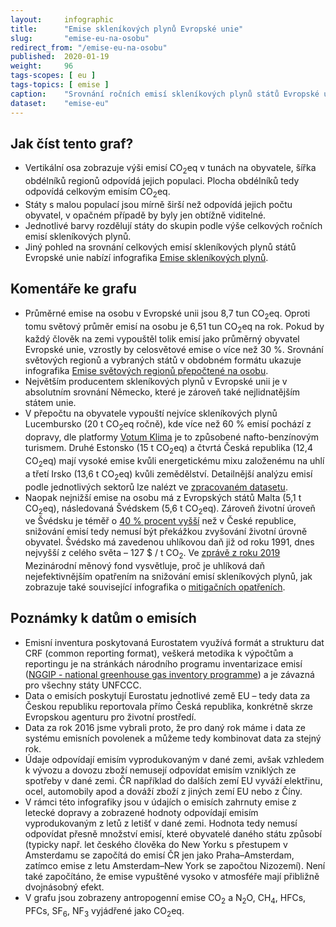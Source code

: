 ```yaml
---
layout:     infographic
title:      "Emise skleníkových plynů Evropské unie"
slug:       "emise-eu-na-osobu"
redirect_from: "/emise-eu-na-osobu"
published:  2020-01-19
weight:     96
tags-scopes: [ eu ]
tags-topics: [ emise ]
caption:    "Srovnání ročních emisí skleníkových plynů států Evropské unie, vyjádřeno na obyvatele i za celou populaci."
dataset:    "emise-eu"
---
```


## Jak číst tento graf?

* Vertikální osa zobrazuje výši emisí <glossary id="co2eq">CO<sub>2</sub>eq</glossary> v tunách na obyvatele, šířka obdélníků regionů odpovídá jejich populaci. Plocha obdélníků tedy odpovídá celkovým emisím CO<sub>2</sub>eq.
* Státy s malou populací jsou mírně širší než odpovídá jejich počtu obyvatel, v opačném případě by byly jen obtížně viditelné.
* Jednotlivé barvy rozdělují státy do skupin podle výše celkových ročních emisí skleníkových plynů.
* Jiný pohled na srovnání celkových emisí skleníkových plynů států Evropské unie nabízí infografika [Emise skleníkových plynů](/infografiky/emise-eu).

## Komentáře ke grafu

* Průměrné emise na osobu v Evropské unii jsou 8,7 tun CO<sub>2</sub>eq. Oproti tomu světový průměr emisí na osobu je 6,51 tun CO<sub>2</sub>eq na rok. Pokud by každý člověk na zemi vypouštěl tolik emisí jako průměrný obyvatel Evropské unie, vzrostly by celosvětové emise o více než 30 %. Srovnání světových regionů a vybraných států v obdobném formátu ukazuje infografika [Emise světových regionů přepočtené na osobu](/infografiky/emise-svet-na-osobu).
* Největším producentem skleníkových plynů v Evropské unii je v absolutním srovnání Německo, které je zároveň také nejlidnatějším státem unie.
* V přepočtu na obyvatele vypouští nejvíce skleníkových plynů Lucembursko (20 t CO<sub>2</sub>eq ročně), kde více než 60 % emisí pochází z dopravy, dle platformy [Votum Klima](https://today.rtl.lu/news/luxembourg/a/1184731.html) je to způsobené nafto-benzínovým turismem. Druhé Estonsko (15 t CO<sub>2</sub>eq) a čtvrtá Česká republika (12,4 CO<sub>2</sub>eq) mají vysoké emise kvůli energetickému mixu založenému na uhlí a třetí Irsko (13,6 t CO<sub>2</sub>eq) kvůli zemědělství. Detailnější analýzu emisí podle jednotlivých sektorů lze nalézt ve [zpracovaném datasetu](https://docs.google.com/spreadsheets/d/1KNL5d1CwLsLc8INquN7z5ABdr52APEsDjEsUcYGh_Mk/edit#gid=979818322).
* Naopak nejnižší emise na osobu má z Evropských států Malta (5,1 t CO<sub>2</sub>eq), následovaná Švédskem (5,6 t CO<sub>2</sub>eq). Zároveň životní úroveň ve Švédsku je téměř o [40 % procent vyšší](https://en.wikipedia.org/wiki/List_of_countries_by_GDP_(PPP)_per_capita) než v České republice, snižování emisí tedy nemusí být překážkou zvyšování životní úrovně obyvatel. Švédsko má zavedenou uhlíkovou daň již od roku 1991, dnes nejvyšší z celého světa – 127 $ / t CO<sub>2</sub>. Ve [zprávě z roku 2019](/studie/2019-mitigacni-opatreni-mmf) Mezinárodní měnový fond vysvětluje, proč je uhlíková daň nejefektivnějším opatřením na snižování emisí skleníkových plynů, jak zobrazuje také související infografika o [mitigačních opatřeních](/infografiky/mitigacni-opatreni-mmf).

## Poznámky k datům o emisích

* Emisní inventura poskytovaná Eurostatem využívá formát a strukturu dat CRF (common reporting format), veškerá metodika k výpočtům a reportingu je na stránkách národního programu inventarizace emisí ([NGGIP - national greenhouse gas inventory programme](https://www.ipcc-nggip.iges.or.jp/)) a je závazná pro všechny státy <glossary id="unfccc">UNFCCC</glossary>.
* Data o emisích poskytují Eurostatu jednotlivé země EU – tedy data za Českou republiku reportovala přímo Česká republika, konkrétně skrze Evropskou agenturu pro životní prostředí.
* Data za rok 2016 jsme vybrali proto, že pro daný rok máme i data ze systému emisních povolenek a můžeme tedy kombinovat data za stejný rok.
* Údaje odpovídají emisím vyprodukovaným v dané zemi, avšak vzhledem k vývozu a dovozu zboží nemusejí odpovídat emisím vzniklých ze spotřeby v dané zemi. ČR například do dalších zemí EU vyváží elektřinu, ocel, automobily apod a dováží zboží z jiných zemí EU nebo z Číny.
* V rámci této infografiky jsou v údajích o emisích zahrnuty emise z letecké dopravy a zobrazené hodnoty odpovídají emisím vyprodukovaným z letů z letišť v dané zemi. Hodnota tedy nemusí odpovídat přesně množství emisí, které obyvatelé daného státu způsobí (typicky např. let českého člověka do New Yorku s přestupem v Amsterdamu se započítá do emisí ČR jen jako Praha–Amsterdam, zatímco emise z letu Amsterdam–New York se započtou Nizozemí). Není také započítáno, že emise vypuštěné vysoko v atmosféře mají přibližně dvojnásobný efekt.
* V grafu jsou zobrazeny <glossary id="antropogennisklenikoveplyny">antropogenní emise</glossary> CO<sub>2</sub> a N<sub>2</sub>O, CH<sub>4</sub>, HFCs, PFCs, SF<sub>6</sub>, NF<sub>3</sub> vyjádřené jako <glossary id="co2eq">CO<sub>2</sub>eq</glossary>.

